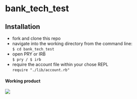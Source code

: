 # bank_tech_test

## Installation

- fork and clone this repo
- navigate into the working directory from the command line:<br/>`$ cd bank_tech_test`
- open PRY or IRB<br/>`$ pry / $ irb`
- require the account file within your chose REPL<br/> `require "./lib/account.rb"`

#### Working product
![](./public/screenshot1.png)
